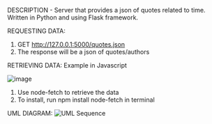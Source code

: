 DESCRIPTION - Server that provides a json of quotes related to time. Written in Python and using Flask framework. 

REQUESTING DATA: 
1) GET http://127.0.0.1:5000/quotes.json
2) The response will be a json of quotes/authors


RETRIEVING DATA: Example in Javascript

![image](https://user-images.githubusercontent.com/110798437/218689071-9d13e842-da8e-4ea4-86e3-674e1d70902a.png)


1) Use node-fetch to retrieve the data
2) To install, run npm install node-fetch in terminal

UML DIAGRAM:
![UML Sequence](https://user-images.githubusercontent.com/110798437/218688492-eb60d617-197e-4b04-a3a7-8cdbccd58a9d.png)

